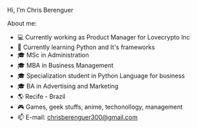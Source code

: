 Hi, I’m Chris Berenguer
 
About me:

- 💻 Currently working as Product Manager for Lovecrypto Inc
- 🐍 Currently learning Python and It's frameworks
- 🎓 MSc in Administration
- 🎓 MBA in Business Management
- 🎓 Specialization student in Python Language for business
- 🎓 BA in Advertising and Marketing
- 🌎 Recife - Brazil
- 🎮 Games, geek stuffs, anime, techonollogy, management
- 📫 E-mail: chrisberenguer300@gmail.com 

<!---
ChrisBerenguer/ChrisBerenguer is a ✨ special ✨ repository because its `README.md` (this file) appears on your GitHub profile.
You can click the Preview link to take a look at your changes.
--->
